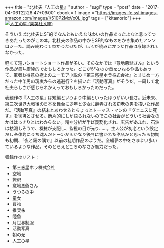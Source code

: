 +++
title = "北杜夫『人工の星』"
author = "sugi"
type = "post"
date = "2017-04-06T22:26:47+09:00"
ebook = 1
image = "https://images-fe.ssl-images-amazon.com/images/I/510P2MxVx0L.jpg" 
tags = ["kitamorio"]
+++
<a href="http://www.amazon.co.jp/exec/obidos/ASIN/B00I8YGUKY/chezsugi-22/ref=nosim/" name="amazletlink" target="_blank"><img src="https://images-fe.ssl-images-amazon.com/images/I/510P2MxVx0L.jpg" alt="人工の星 (集英社文庫)" class="alignleft"  /></a>

そういえば北杜夫にSF的でなんともいえな味わいの作品あったよなと思ってつきあたったのがこの本。北杜夫の作品の中からSF的なものをかき集めたアンソロジーだ。読み終わってわかったのだが、ぼくが読みたかった作品は収録されてなかった。

軽くて短いショートショート作品が多い。そのなかでは『意地悪爺さん』という作品が筒井康隆的でおもしろかった。どこがSFなのか首をひねる作品もあって、筆者お得意の極上のユーモア小説の『第三惑星ホラ株式会社』とまじめ一方だった中年男の現実からの逃避行？を描いた『活動写真』がそうだ。一周して北杜夫らしさが感じられかえっておもしろかったのだった。

表題作の『人工の星』は短編というより中編といったほうがいい長さ。近未来、第三次世界大戦後の日本を舞台に少年と少女に翻弄される初老の男を描いた作品だ。『活動写真』の結末とあわせるとちょっとトーマス・マンの『ヴェニスに死す』を彷彿とさせる。断片的にしか語られないのでこの社会がどういう社会なのかははっきりとはわからない。精神分析が半ば義務化され、広告があふれ、石油は枯渇しそうで、機械が支配し、監視の目が光り……。主人公が初老という設定だし全体的にうち沈んだトーンからかなり後年に書かれた作品かと思ったら初期も初期、『夜と霧の隅で』以前の初期作品のようだ。全編夢の中をさまよい歩いているような作品。そのとらえどころのなさが魅力だった。

収録作のリスト：

- 第三惑星ホラ株式会社
- 空地
- 贅沢
- 意地悪爺さん
- うつろの中
- 童女
- 買物
- 推奨株
- 陸魚
- 月世界制服
- 活動写真
- 朝の光
- 人工の星
